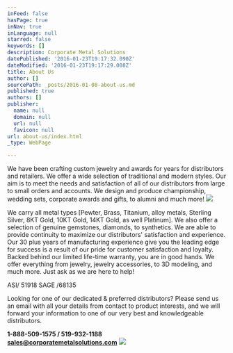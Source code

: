 ```yaml
---
inFeed: false
hasPage: true
inNav: true
inLanguage: null
starred: false
keywords: []
description: Corporate Metal Solutions
datePublished: '2016-01-23T19:17:32.090Z'
dateModified: '2016-01-23T19:17:29.008Z'
title: About Us
author: []
sourcePath: _posts/2016-01-08-about-us.md
published: true
authors: []
publisher:
  name: null
  domain: null
  url: null
  favicon: null
url: about-us/index.html
_type: WebPage

---
```

We have been crafting custom jewelry and awards for years for distributors and retailers. We offer a wide selection of traditional and modern styles. Our aim is to meet the needs and satisfaction of all of our distributors from large to small orders and accounts. We design and produce championship, wedding sets, corporate awards and gifts, to alumni and much more!
![](https://the-grid-user-content.s3-us-west-2.amazonaws.com/717e3503-cc57-4cb9-93b9-0426e93912d2.JPG)

We carry all metal types \[Pewter, Brass, Titanium, alloy metals, Sterling Silver, 8KT Gold, 10KT Gold, 14KT Gold, as well Platinum\]. We also offer a selection of genuine gemstones, diamonds, to synthetics. We are able to provide continuity to maximize our distributors' satisfaction and experience. Our 30 plus years of manufacturing experience give you the leading edge for success is a result of our pride for customer satisfaction and loyalty. Backed behind our limited life-time warranty, you are in good hands. We offer everything from jewelry, jewelry accessories, to 3D modeling, and much more. Just ask as we are here to help!

ASI/ 51918 SAGE /68135

Looking for one of our dedicated & preferred distributors?  Please send us an email with all your details from contact to product interests, and we will forward your information to one of our very best and knowledgeable distributors.

**1-888-509-1575 / 519-932-1188  
sales@corporatemetalsolutions.com**
![](https://s3-us-west-2.amazonaws.com/the-grid-img/p/85adac77e54393379bbfc52d5c395746654dafaf.jpg)